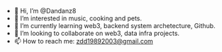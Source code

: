 - 👋 Hi, I’m @Dandanz8
- 👀 I’m interested in music, cooking and pets. 
- 🌱 I’m currently learning web3, backend system archetecture, Github.
- 💞️ I’m looking to collaborate on web3, data infra projects. 
- 📫 How to reach me: zdd19892003@gmail.com

<!---
Dandanz8/Dandanz8 is a ✨ special ✨ repository because its `README.md` (this file) appears on your GitHub profile.
You can click the Preview link to take a look at your changes.
--->
